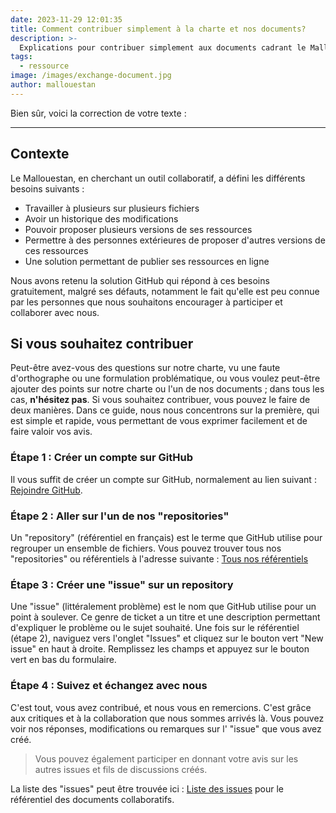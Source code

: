 ```yaml
---
date: 2023-11-29 12:01:35
title: Comment contribuer simplement à la charte et nos documents?
description: >-
  Explications pour contribuer simplement aux documents cadrant le Mallouestan
tags:
  - ressource
image: /images/exchange-document.jpg
author: mallouestan
---
```

Bien sûr, voici la correction de votre texte :

---

## Contexte

Le Mallouestan, en cherchant un outil collaboratif, a défini les différents besoins suivants :

- Travailler à plusieurs sur plusieurs fichiers
- Avoir un historique des modifications
- Pouvoir proposer plusieurs versions de ses ressources
- Permettre à des personnes extérieures de proposer d'autres versions de ces ressources
- Une solution permettant de publier ses ressources en ligne

Nous avons retenu la solution GitHub qui répond à ces besoins gratuitement, malgré ses défauts, notamment le fait qu'elle est peu connue par les personnes que nous souhaitons encourager à participer et collaborer avec nous.

## Si vous souhaitez contribuer

Peut-être avez-vous des questions sur notre charte, vu une faute d'orthographe ou une formulation problématique, ou vous voulez peut-être ajouter des points sur notre charte ou l'un de nos documents ; dans tous les cas, **n'hésitez pas**. Si vous souhaitez contribuer, vous pouvez le faire de deux manières. Dans ce guide, nous nous concentrons sur la première, qui est simple et rapide, vous permettant de vous exprimer facilement et de faire valoir vos avis.

### Étape 1 : Créer un compte sur GitHub

Il vous suffit de créer un compte sur GitHub, normalement au lien suivant : [Rejoindre GitHub](https://github.com/join).

### Étape 2 : Aller sur l'un de nos "repositories"

Un "repository" (référentiel en français) est le terme que GitHub utilise pour regrouper un ensemble de fichiers. Vous pouvez trouver tous nos "repositories" ou référentiels à l'adresse suivante : [Tous nos référentiels](https://github.com/orgs/Association-Mallouestan/repositories)

### Étape 3 : Créer une "issue" sur un repository

Une "issue" (littéralement problème) est le nom que GitHub utilise pour un point à soulever. Ce genre de ticket a un titre et une description permettant d'expliquer le problème ou le sujet souhaité. Une fois sur le référentiel (étape 2), naviguez vers l'onglet "Issues" et cliquez sur le bouton vert "New issue" en haut à droite. Remplissez les champs et appuyez sur le bouton vert en bas du formulaire.

### Étape 4 : Suivez et échangez avec nous

C'est tout, vous avez contribué, et nous vous en remercions. C'est grâce aux critiques et à la collaboration que nous sommes arrivés là. Vous pouvez voir nos réponses, modifications ou remarques sur l' "issue" que vous avez créé.

> Vous pouvez également participer en donnant votre avis sur les autres issues et fils de discussions créés.

La liste des "issues" peut être trouvée ici : [Liste des issues](https://github.com/Association-Mallouestan/docs.mallouestan.github.io/issues) pour le référentiel des documents collaboratifs.